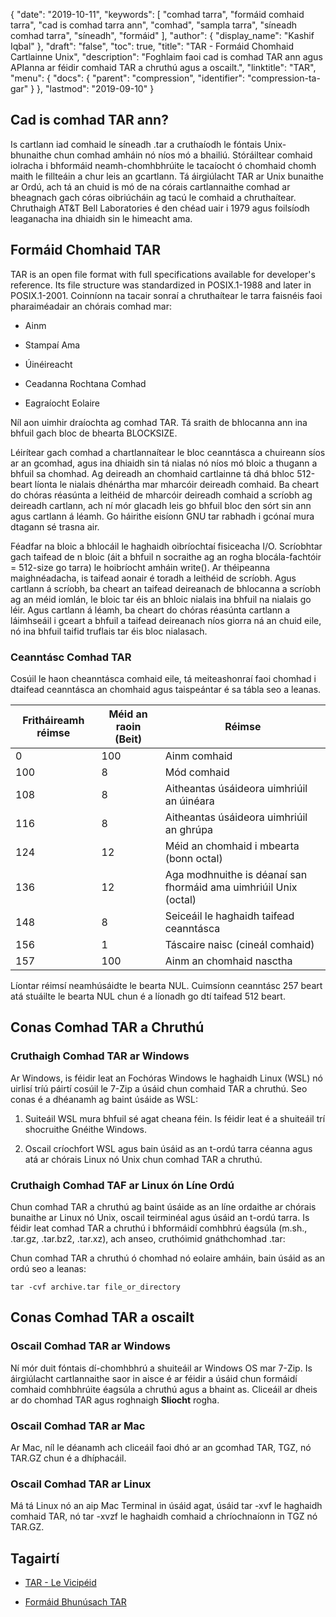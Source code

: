 {
  "date": "2019-10-11",
  "keywords": [
"comhad tarra",
"formáid comhaid tarra",
"cad is comhad tarra ann",
"comhad",
"sampla tarra",
"síneadh comhad tarra",
"síneadh",
"formáid"
],
  "author": {
    "display_name": "Kashif Iqbal"
},
  "draft": "false",
  "toc": true,
  "title": "TAR - Formáid Chomhaid Cartlainne Unix",
  "description": "Foghlaim faoi cad is comhad TAR ann agus APIanna ar féidir comhaid TAR a chruthú agus a oscailt.",
  "linktitle": "TAR",
  "menu": {
    "docs": {
      "parent": "compression",
      "identifier": "compression-ta-gar"
}
},
  "lastmod": "2019-09-10"
}

## Cad is comhad TAR ann?

Is cartlann iad comhaid le síneadh .tar a cruthaíodh le fóntais Unix-bhunaithe chun comhad amháin nó níos mó a bhailiú. Stóráiltear comhaid iolracha i bhformáid neamh-chomhbhrúite le tacaíocht ó chomhaid chomh maith le fillteáin a chur leis an gcartlann. Tá áirgiúlacht TAR ar Unix bunaithe ar Ordú, ach tá an chuid is mó de na córais cartlannaithe comhad ar bheagnach gach córas oibriúcháin ag tacú le comhaid a chruthaítear. Chruthaigh AT&T Bell Laboratories é den chéad uair i 1979 agus foilsíodh leaganacha ina dhiaidh sin le himeacht ama.

## Formáid Chomhaid TAR

TAR is an open file format with full specifications available for developer's reference. Its file structure was standardized in POSIX.1-1988 and later in POSIX.1-2001. Coinníonn na tacair sonraí a chruthaítear le tarra faisnéis faoi pharaiméadair an chórais comhad mar:

* Ainm

* Stampaí Ama

* Úinéireacht

* Ceadanna Rochtana Comhad

* Eagraíocht Eolaire


Níl aon uimhir draíochta ag comhad TAR. Tá sraith de bhlocanna ann ina bhfuil gach bloc de bhearta BLOCKSIZE.

Léirítear gach comhad a chartlannaítear le bloc ceanntásca a chuireann síos ar an gcomhad, agus ina dhiaidh sin tá nialas nó níos mó bloic a thugann a bhfuil sa chomhad. Ag deireadh an chomhaid cartlainne tá dhá bhloc 512-beart líonta le nialais dhénártha mar mharcóir deireadh comhaid. Ba cheart do chóras réasúnta a leithéid de mharcóir deireadh comhaid a scríobh ag deireadh cartlann, ach ní mór glacadh leis go bhfuil bloc den sórt sin ann agus cartlann á léamh. Go háirithe eisíonn GNU tar rabhadh i gcónaí mura dtagann sé trasna air.

Féadfar na bloic a bhlocáil le haghaidh oibríochtaí fisiceacha I/O. Scríobhtar gach taifead de n bloic (áit a bhfuil n socraithe ag an rogha blocála-fachtóir = 512-size go tarra) le hoibríocht amháin write(). Ar théipeanna maighnéadacha, is taifead aonair é toradh a leithéid de scríobh. Agus cartlann á scríobh, ba cheart an taifead deireanach de bhlocanna a scríobh ag an méid iomlán, le bloic tar éis an bhloic nialais ina bhfuil na nialais go léir. Agus cartlann á léamh, ba cheart do chóras réasúnta cartlann a láimhseáil i gceart a bhfuil a taifead deireanach níos giorra ná an chuid eile, nó ina bhfuil taifid truflais tar éis bloc nialasach.

### Ceanntásc Comhad TAR

Cosúil le haon cheanntásca comhaid eile, tá meiteashonraí faoi chomhad i dtaifead ceanntásca an chomhaid agus taispeántar é sa tábla seo a leanas.

|Fritháireamh réimse|Méid an raoin (Beit)|Réimse
---|---|---|
|0|100|Ainm comhaid
|100|8|Mód comhaid
|108|8|Aitheantas úsáideora uimhriúil an úinéara
|116|8|Aitheantas úsáideora uimhriúil an ghrúpa
|124|12|Méid an chomhaid i mbearta (bonn octal)
|136|12|Aga modhnuithe is déanaí san fhormáid ama uimhriúil Unix (octal)
|148|8|Seiceáil le haghaidh taifead ceanntásca
|156|1|Táscaire naisc (cineál comhaid)
|157|100|Ainm an chomhaid nasctha

Líontar réimsí neamhúsáidte le bearta NUL. Cuimsíonn ceanntásc 257 beart atá stuáilte le bearta NUL chun é a líonadh go dtí taifead 512 beart.

## Conas Comhad TAR a Chruthú

### Cruthaigh Comhad TAR ar Windows

Ar Windows, is féidir leat an Fochóras Windows le haghaidh Linux (WSL) nó uirlisí tríú páirtí cosúil le 7-Zip a úsáid chun comhaid TAR a chruthú. Seo conas é a dhéanamh ag baint úsáide as WSL:

 1. Suiteáil WSL mura bhfuil sé agat cheana féin. Is féidir leat é a shuiteáil trí shocruithe Gnéithe Windows.

 1. Oscail críochfort WSL agus bain úsáid as an t-ordú tarra céanna agus atá ar chórais Linux nó Unix chun comhad TAR a chruthú.

### Cruthaigh Comhad TAF ar Linux ón Líne Ordú

Chun comhad TAR a chruthú ag baint úsáide as an líne ordaithe ar chórais bunaithe ar Linux nó Unix, oscail teirminéal agus úsáid an t-ordú tarra. Is féidir leat comhad TAR a chruthú i bhformáidí comhbhrú éagsúla (m.sh., .tar.gz, .tar.bz2, .tar.xz), ach anseo, cruthóimid gnáthchomhad .tar:

Chun comhad TAR a chruthú ó chomhad nó eolaire amháin, bain úsáid as an ordú seo a leanas:

```
tar -cvf archive.tar file_or_directory
```

## Conas Comhad TAR a oscailt

### Oscail Comhad TAR ar Windows

Ní mór duit fóntais dí-chomhbhrú a shuiteáil ar Windows OS mar 7-Zip. Is áirgiúlacht cartlannaithe saor in aisce é ar féidir a úsáid chun formáidí comhaid comhbhrúite éagsúla a chruthú agus a bhaint as. Cliceáil ar dheis ar do chomhad TAR agus roghnaigh **Sliocht** rogha.

### Oscail Comhad TAR ar Mac

Ar Mac, níl le déanamh ach cliceáil faoi dhó ar an gcomhad TAR, TGZ, nó TAR.GZ chun é a dhíphacáil.

### Oscail Comhad TAR ar Linux

Má tá Linux nó an aip Mac Terminal in úsáid agat, úsáid tar -xvf le haghaidh comhaid TAR, nó tar -xvzf le haghaidh comhaid a chríochnaíonn in TGZ nó TAR.GZ.

## Tagairtí ##

* [TAR - Le Vicipéid](https://en.wikipedia.org/wiki/Tar_(computing))

* [Formáid Bhunúsach TAR](https://www.gnu.org/software/tar/manual/html_node/Standard.html)


